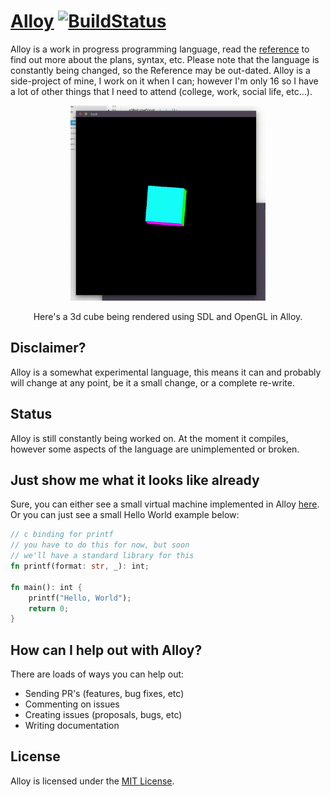 # [Alloy](http://alloy-lang.org) [![BuildStatus](https://travis-ci.org/felixangell/alloy.svg?branch=master)](https://travis-ci.org/felixangell/alloy)
Alloy is a work in progress programming language, read the [reference](docs/REFERENCE.md) to find out more about the plans, syntax, etc. 
Please note that the language is constantly being changed, so the Reference may be out-dated. Alloy is a side-project of mine, I work on it
when I can; however I'm only 16 so I have a lot of other things that I need to attend (college, work, social life, etc...).

<p align="center">
<img src="misc/example.gif" width="312px" height="312px" />
</p>
<p align="center">
Here's a 3d cube being rendered using SDL and OpenGL in Alloy. 
</p>

## Disclaimer?
Alloy is a somewhat experimental language, this means it can and probably will change at any point, be it a small change, or a complete re-write.
 
## Status
Alloy is still constantly being worked on. At the moment it compiles,
however some aspects of the language are unimplemented or broken.

## Just show me what it looks like already
Sure, you can either see a small virtual machine implemented in Alloy [here](tests/misc/virtualmachine.aly). Or you can just see a small Hello World example below:

```rust
// c binding for printf
// you have to do this for now, but soon
// we'll have a standard library for this
fn printf(format: str, _): int;

fn main(): int {
    printf("Hello, World");
    return 0;
}
```

## How can I help out with Alloy?
There are loads of ways you can help out:

* Sending PR's (features, bug fixes, etc)
* Commenting on issues
* Creating issues (proposals, bugs, etc)
* Writing documentation

## License
Alloy is licensed under the [MIT License](/LICENSE.md).

